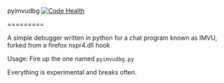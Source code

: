 pyimvudbg [![Code Health](https://landscape.io/github/0xicl33n/pyimvudbg/master/landscape.svg?style=flat)](https://landscape.io/github/0xicl33n/pyimvudbg/master)

=========

A simple debugger written in python for a chat program known as IMVU, forked from a firefox nspr4.dll hook

Usage:
Fire up the one named `pyimvudbg.py`

Everything is experimental and breaks often.
